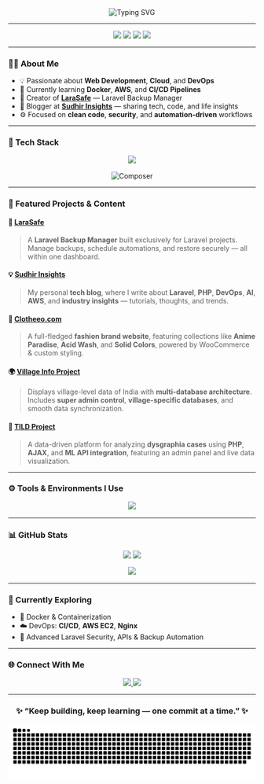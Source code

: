 <!-- Animated Typing Header -->
<div align="center">
  <img src="https://readme-typing-svg.herokuapp.com?font=Fira+Code&size=28&pause=1000&color=00C4FF&center=true&vCenter=true&width=700&lines=Hey%2C+I'm+Sudhir+Rajai!+👋;Full+Stack+Developer+%7C+Laravel+%7C+PHP+%7C+DevOps+Learner;Building+Clean+%26+Scalable+Web+Apps+🚀" alt="Typing SVG" />
</div>

---

<p align="center">
  <a href="https://www.linkedin.com/in/sudhir-rajai-52796a214/"><img src="https://img.shields.io/badge/LinkedIn-0A66C2?style=for-the-badge&logo=linkedin&logoColor=white" /></a>
  <a href="https://github.com/sudhirrajai"><img src="https://img.shields.io/badge/GitHub-171515?style=for-the-badge&logo=github&logoColor=white" /></a>
  <a href="https://clotheeo.in"><img src="https://img.shields.io/badge/Clotheeo.in-E34F26?style=for-the-badge&logo=shopify&logoColor=white" /></a>
  <a href="https://sudhirinsights.com"><img src="https://img.shields.io/badge/SudhirInsights.com-20232A?style=for-the-badge&logo=wordpress&logoColor=white" /></a>
</p>

---

### 👨‍💻 About Me

- 💡 Passionate about **Web Development**, **Cloud**, and **DevOps**  
- 🧠 Currently learning **Docker**, **AWS**, and **CI/CD Pipelines**  
- 💾 Creator of **[LaraSafe](https://github.com/sudhirrajai/LaraSafe)** — Laravel Backup Manager  
- 🧩 Blogger at **[Sudhir Insights](https://sudhirinsights.com)** — sharing tech, code, and life insights  
- ⚙️ Focused on **clean code**, **security**, and **automation-driven** workflows  

---

### 🧩 Tech Stack

<p align="center">
  <img src="https://skillicons.dev/icons?i=php,laravel,mysql,html,css,js,bootstrap,vue,git,linux,github,cloudflare,nginx,docker,aws&theme=light" />
</p>

<p align="center">
  <img src="https://raw.githubusercontent.com/PKief/vscode-material-icon-theme/main/icons/file_type_composer.svg" width="40" alt="Composer" />
</p>

---

### 🚀 Featured Projects & Content

#### 🧠 [LaraSafe](https://github.com/sudhirrajai/LaraSafe)  
> A **Laravel Backup Manager** built exclusively for Laravel projects.  
> Manage backups, schedule automations, and restore securely — all within one dashboard.


#### 💡 [Sudhir Insights](https://sudhirinsights.com)  
> My personal **tech blog**, where I write about **Laravel**, **PHP**, **DevOps**, **AI**, **AWS**, and **industry insights** — tutorials, thoughts, and trends.

#### 👕 [Clotheeo.com](https://clotheeo.com)  
> A full-fledged **fashion brand website**, featuring collections like **Anime Paradise**, **Acid Wash**, and **Solid Colors**, powered by WooCommerce & custom styling.

#### 🌍 [Village Info Project](https://villageonweb.in)  
> Displays village-level data of India with **multi-database architecture**.  
> Includes **super admin control**, **village-specific databases**, and smooth data synchronization.


#### 🧩 [TILD Project](#)  
> A data-driven platform for analyzing **dysgraphia cases** using **PHP**, **AJAX**, and **ML API integration**, featuring an admin panel and live data visualization.

---

### ⚙️ Tools & Environments I Use

<p align="center">
  <img src="https://skillicons.dev/icons?i=vscode,postman,git,linux,figma,notion,vercel,php,laravel,docker,aws&theme=light" />
</p>

---

### 📊 GitHub Stats

<p align="center">
  <img src="https://github-readme-stats.vercel.app/api?username=sudhirrajai&show_icons=true&theme=tokyonight&hide_border=true" height="150px" />
  <img src="https://github-readme-streak-stats.herokuapp.com?user=sudhirrajai&theme=tokyonight&hide_border=true" height="150px" />
</p>

<p align="center">
  <img src="https://github-readme-activity-graph.vercel.app/graph?username=sudhirrajai&theme=react-dark&hide_border=true&area=true" />
</p>

---

### 🧠 Currently Exploring

- 🐳 Docker & Containerization  
- ☁️ DevOps: **CI/CD**, **AWS EC2**, **Nginx**  
- 🔐 Advanced Laravel Security, APIs & Backup Automation  

---

### 🌐 Connect With Me

<p align="center">
  <a href="https://www.linkedin.com/in/sudhir-rajai-52796a214/">
    <img src="https://img.shields.io/badge/-Sudhir%20Rajai-blue?style=for-the-badge&logo=Linkedin&logoColor=white" />
  </a>
  <a href="mailto:rajaisudhir11@gmail.com">
    <img src="https://img.shields.io/badge/-rajaisudhir11@gmail.com-D14836?style=for-the-badge&logo=gmail&logoColor=white" />
  </a>
</p>

---

<h3 align="center">✨ “Keep building, keep learning — one commit at a time.” ✨</h3>

<p align="center">
  <img src="https://raw.githubusercontent.com/Platane/snk/output/github-contribution-grid-snake-dark.svg" alt="snake animation" />
</p>
